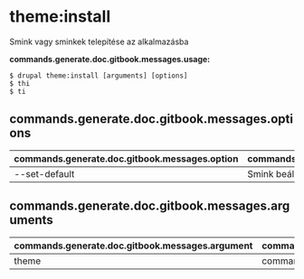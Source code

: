 # theme:install
Smink vagy sminkek telepítése az alkalmazásba

**commands.generate.doc.gitbook.messages.usage:**
```
$ drupal theme:install [arguments] [options]
$ thi  
$ ti  
```

## commands.generate.doc.gitbook.messages.options
commands.generate.doc.gitbook.messages.option | commands.generate.doc.gitbook.messages.details
-------|-------------
--set-default | Smink beállítása alapértelmezettként

## commands.generate.doc.gitbook.messages.arguments
commands.generate.doc.gitbook.messages.argument | commands.generate.doc.gitbook.messages.details
---------|-------------
theme | commands.theme.install.options.module
